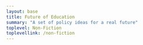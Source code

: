 ```yaml
---
layout: base
title: Future of Education
summary: "A set of policy ideas for a real future"
toplevel: Non-Fiction
toplevellink: /non-fiction
---
```


<quote>



</quote>